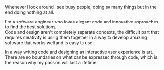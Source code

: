 


Whenever I look around I see busy people, doing so many things but in the end doing nothing at all.

I'm a software engineer who loves elegant code and innovative approaches to find the best solutions.  
Code and design aren't completely separate concepts, the difficult part that requires creativity is using them together
in a way to develop amazing software that works well and is easy to use.

In a way writing code and designing an interactive user experience is art.
There are no boundaries on what can be expressed through code, which is the reason why my passion will last a lifetime.
